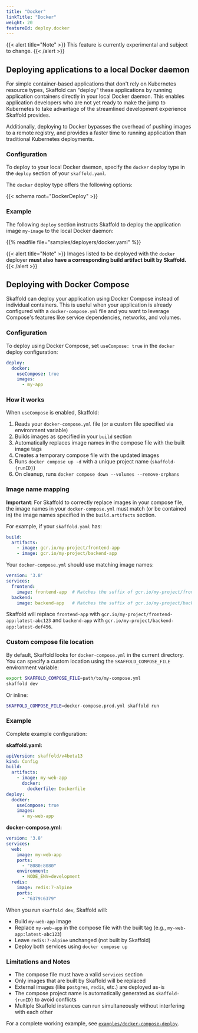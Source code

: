 ```yaml
---
title: "Docker"
linkTitle: "Docker"
weight: 20
featureId: deploy.docker
---
```


{{< alert title="Note" >}}
This feature is currently experimental and subject to change.
{{< /alert >}}

## Deploying applications to a local Docker daemon

For simple container-based applications that don't rely on
Kubernetes resource types, Skaffold can "deploy" these applications
by running application containers directly in your local Docker daemon.
This enables application developers who are not yet ready to make the jump
to Kubernetes to take advantage of the streamlined development experience
Skaffold provides.

Additionally, deploying to Docker bypasses the overhead of pushing
images to a remote registry, and provides a faster time to running
application than traditional Kubernetes deployments.

### Configuration

To deploy to your local Docker daemon, specify the `docker` deploy type
in the `deploy` section of your `skaffold.yaml`.

The `docker` deploy type offers the following options:

{{< schema root="DockerDeploy" >}}

### Example

The following `deploy` section instructs Skaffold to deploy
the application image `my-image` to the local Docker daemon:

{{% readfile file="samples/deployers/docker.yaml" %}}

{{< alert title="Note" >}}
Images listed to be deployed with the `docker` deployer **must also have a corresponding build artifact built by Skaffold.**
{{< /alert >}}

## Deploying with Docker Compose

Skaffold can deploy your application using Docker Compose instead of individual containers.
This is useful when your application is already configured with a `docker-compose.yml` file
and you want to leverage Compose's features like service dependencies, networks, and volumes.

### Configuration

To deploy using Docker Compose, set `useCompose: true` in the `docker` deploy configuration:

```yaml
deploy:
  docker:
    useCompose: true
    images:
      - my-app
```

### How it works

When `useCompose` is enabled, Skaffold:

1. Reads your `docker-compose.yml` file (or a custom file specified via environment variable)
2. Builds images as specified in your `build` section
3. Automatically replaces image names in the compose file with the built image tags
4. Creates a temporary compose file with the updated images
5. Runs `docker compose up -d` with a unique project name (`skaffold-{runID}`)
6. On cleanup, runs `docker compose down --volumes --remove-orphans`

### Image name mapping

**Important**: For Skaffold to correctly replace images in your compose file, the image names
in your `docker-compose.yml` must match (or be contained in) the image names specified in
the `build.artifacts` section.

For example, if your `skaffold.yaml` has:

```yaml
build:
  artifacts:
    - image: gcr.io/my-project/frontend-app
    - image: gcr.io/my-project/backend-app
```

Your `docker-compose.yml` should use matching image names:

```yaml
version: '3.8'
services:
  frontend:
    image: frontend-app  # Matches the suffix of gcr.io/my-project/frontend-app
  backend:
    image: backend-app   # Matches the suffix of gcr.io/my-project/backend-app
```

Skaffold will replace `frontend-app` with `gcr.io/my-project/frontend-app:latest-abc123`
and `backend-app` with `gcr.io/my-project/backend-app:latest-def456`.

### Custom compose file location

By default, Skaffold looks for `docker-compose.yml` in the current directory.
You can specify a custom location using the `SKAFFOLD_COMPOSE_FILE` environment variable:

```bash
export SKAFFOLD_COMPOSE_FILE=path/to/my-compose.yml
skaffold dev
```

Or inline:

```bash
SKAFFOLD_COMPOSE_FILE=docker-compose.prod.yml skaffold run
```

### Example

Complete example configuration:

**skaffold.yaml:**
```yaml
apiVersion: skaffold/v4beta13
kind: Config
build:
  artifacts:
    - image: my-web-app
      docker:
        dockerfile: Dockerfile
deploy:
  docker:
    useCompose: true
    images:
      - my-web-app
```

**docker-compose.yml:**
```yaml
version: '3.8'
services:
  web:
    image: my-web-app
    ports:
      - "8080:8080"
    environment:
      - NODE_ENV=development
  redis:
    image: redis:7-alpine
    ports:
      - "6379:6379"
```

When you run `skaffold dev`, Skaffold will:
- Build `my-web-app` image
- Replace `my-web-app` in the compose file with the built tag (e.g., `my-web-app:latest-abc123`)
- Leave `redis:7-alpine` unchanged (not built by Skaffold)
- Deploy both services using `docker compose up`

### Limitations and Notes

- The compose file must have a valid `services` section
- Only images that are built by Skaffold will be replaced
- External images (like `postgres`, `redis`, etc.) are deployed as-is
- The compose project name is automatically generated as `skaffold-{runID}` to avoid conflicts
- Multiple Skaffold instances can run simultaneously without interfering with each other

For a complete working example, see [`examples/docker-compose-deploy`](https://github.com/GoogleContainerTools/skaffold/tree/main/examples/docker-compose-deploy).
